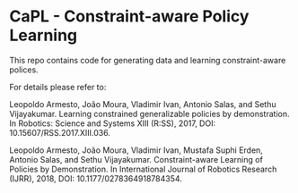 # CaPL - Constraint-aware Policy Learning

This repo contains code for generating data and learning constraint-aware polices.

For details please refer to:

Leopoldo Armesto, João Moura, Vladimir Ivan, Antonio Salas, and Sethu Vijayakumar. Learning constrained generalizable policies by demonstration. In Robotics: Science and Systems XIII (R:SS), 2017, DOI: 10.15607/RSS.2017.XIII.036.

Leopoldo Armesto, João Moura, Vladimir Ivan, Mustafa Suphi Erden, Antonio Salas, and Sethu Vijayakumar. Constraint-aware Learning of Policies by Demonstration. In International Journal of Robotics Research (IJRR), 2018, DOI: 10.1177/0278364918784354.

